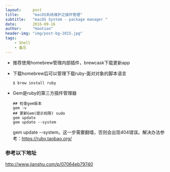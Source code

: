 ```yaml
---
layout:     post
title:      "macOS系统维护之插件管理"
subtitle:   "macOS System - package manager "
date:       2016-09-16
author:     "Haotian"
header-img: "img/post-bg-2015.jpg"
tags:
    - Shell 
    - 备忘
---
```






* 推荐使用homebrew管理内部插件，brewcask下载更新app

* 下载homebrew后可以管理下载ruby-面对对象的脚本语言

  ```shell
  $ brew install ruby
  ```

* Gem是ruby的第三方插件管理器

  ```shell
  ## 检查gem版本
  gem -v
  ## 更新Gem(提示权限) sudo
  gem update
  gem update --system 
  ```

  gem update --system。这一步需要翻墙，否则会出现404错误。解决办法参考：https://ruby.taobao.org/











### 参考以下地址

http://www.jianshu.com/p/07064eb79740



